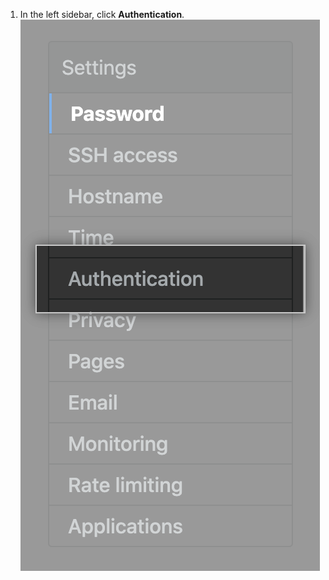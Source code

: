 1. In the left sidebar, click **Authentication**.
![Authentication tab in the settings sidebar](/assets/images/enterprise/management-console/sidebar-authentication.png)
